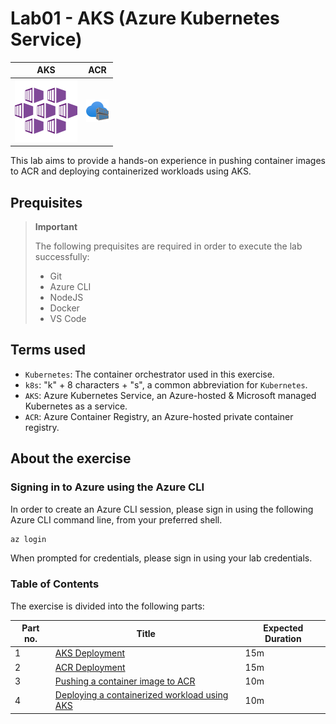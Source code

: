 # Lab01 - AKS (Azure Kubernetes Service)

| AKS                        | ACR                        |
| -------------------------- | -------------------------- |
| ![aks-logo](./img/aks.svg) | ![acr-logo](./img/acr.svg) |

This lab aims to provide a hands-on experience in
pushing container images to ACR and deploying containerized workloads using AKS.

## Prequisites

> **Important**
>
> The following prequisites are required in order to execute the lab successfully:
>
> - Git
> - Azure CLI
> - NodeJS
> - Docker
> - VS Code

## Terms used

- `Kubernetes`: The container orchestrator used in this exercise.
- `k8s`: "k" + 8 characters + "s", a common abbreviation for `Kubernetes`.
- `AKS`: Azure Kubernetes Service, an Azure-hosted & Microsoft managed Kubernetes as a service.
- `ACR`: Azure Container Registry, an Azure-hosted private container registry.

## About the exercise

### Signing in to Azure using the Azure CLI

In order to create an Azure CLI session, please sign in using the following Azure CLI command line, from your preferred shell.

```bash
az login
```

When prompted for credentials, please sign in using your lab credentials.

### Table of Contents

The exercise is divided into the following parts:

| Part no. | Title                                                                 | Expected Duration |
| -------- | --------------------------------------------------------------------- | ----------------- |
| 1        | [AKS Deployment](./01.aks-deployment.md)                              | 15m               |
| 2        | [ACR Deployment](./02.acr-deployment.md)                              | 15m               |
| 3        | [Pushing a container image to ACR](./03.push-to-acr.md)               | 10m               |
| 4        | [Deploying a containerized workload using AKS](./04.deploy-to-aks.md) | 10m               |
